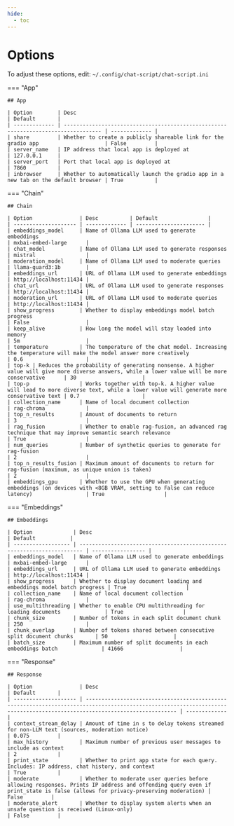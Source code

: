 ```yaml
---
hide:
  - toc
---
```


# Options

To adjust these options, edit: `~/.config/chat-script/chat-script.ini`

=== "App"

    ## App

    | Option        | Desc                                                                               | Default       |
    | ------------- | ---------------------------------------------------------------------------------- | ------------- |
    | share         | Whether to create a publicly shareable link for the gradio app                     | False         |
    | server_name   | IP address that local app is deployed at                                           | 127.0.0.1     |
    | server_port   | Port that local app is deployed at                                                 | 7860          |
    | inbrowser     | Whether to automatically launch the gradio app in a new tab on the default browser | True          |

=== "Chain"

    ## Chain

    | Option               | Desc          | Default                |
    | -------------------- | ------------- | ---------------------- |
    | embeddings_model     | Name of Ollama LLM used to generate embeddings                                                                                     | mxbai-embed-large      |
    | chat_model           | Name of Ollama LLM used to generate responses                                                                                      | mistral                |
    | moderation_model     | Name of Ollama LLM used to moderate queries                                                                                        | llama-guard3:1b        |
    | embeddings_url       | URL of Ollama LLM used to generate embeddings                                                                                      | http://localhost:11434 |
    | chat_url             | URL of Ollama LLM used to generate responses                                                                                       | http://localhost:11434 |
    | moderation_url       | URL of Ollama LLM used to moderate queries                                                                                         | http://localhost:11434 |
    | show_progress        | Whether to display embeddings model batch progress                                                                                 | False                  |
    | keep_alive           | How long the model will stay loaded into memory                                                                                    | 5m                     |
    | temperature          | The temperature of the chat model. Increasing the temperature will make the model answer more creatively                           | 0.6                    |
    | top-k | Reduces the probability of generating nonsense. A higher value will give more diverse answers, while a lower value will be more conservative      | 30                     |
    | top-p                | Works together with top-k. A higher value will lead to more diverse text, while a lower value will generate more conservative text | 0.7                    |
    | collection_name      | Name of local document collection                                                                                                  | rag-chroma             |
    | top_n_results        | Amount of documents to return                                                                                                      | 3                      |
    | rag_fusion           | Whether to enable rag-fusion, an advanced rag technique that may improve semantic search relevance                                 | True                   |
    | num_queries          | Number of synthetic queries to generate for rag-fusion                                                                             | 2                      |
    | top_n_results_fusion | Maximum amount of documents to return for rag-fusion (maximum, as unique union is taken)                                           | 2                      |
    | embeddings_gpu       | Whether to use the GPU when generating embeddings (on devices with <8GB VRAM, setting to False can reduce latency)                 | True                   |

=== "Embeddings"

    ## Embeddings

    | Option             | Desc                                                                    | Default           |
    | ------------------ | ----------------------------------------------------------------------- | ----------------- |
    | embeddings_model   | Name of Ollama LLM used to generate embeddings                          | mxbai-embed-large      |
    | embeddings_url     | URL of Ollama LLM used to generate embeddings                           | http://localhost:11434 |
    | show_progress      | Whether to display document loading and embeddings model batch progress | True                   |
    | collection_name    | Name of local document collection                                       | rag-chroma             |
    | use_multithreading | Whether to enable CPU multithreading for loading documents              | True                   |
    | chunk_size         | Number of tokens in each split document chunk                           | 250                    |
    | chunk_overlap      | Number of tokens shared between consecutive split document chunks       | 50                     |
    | batch_size         | Maximum number of split documents in each embeddings batch              | 41666                  |

=== "Response"

    ## Response

    | Option               | Desc                                                                                                                                                                      | Default       |
    | -------------------- | ------------------------------------------------------------------------------------------------------------------------------------------------------------------------- | ------------- |
    | context_stream_delay | Amount of time in s to delay tokens streamed for non-LLM text (sources, moderation notice)                                                                                | 0.075         |
    | max_history          | Maximum number of previous user messages to include as context                                                                                                            | 2             |
    | print_state          | Whether to print app state for each query. Includes: IP address, chat history, and context                                                                                | True          |
    | moderate             | Whether to moderate user queries before allowing responses. Prints IP address and offending query even if print_state is false (allows for privacy-preserving moderation) | False         |
    | moderate_alert       | Whether to display system alerts when an unsafe question is received (Linux-only)                                                                                        | False         |
